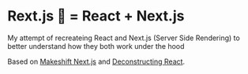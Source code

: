 # Rext.js 🦖 = React + Next.js
My attempt of recreateing React and Next.js (Server Side Rendering) to better understand how they both work under the hood

Based on [Makeshift Next.js](https://www.youtube.com/watch?v=3RzhNYhjVAw&ab_channel=TejasKumar) and [Deconstructing React](https://www.youtube.com/watch?v=f2mMOiCSj5c&ab_channel=CodingTech).
